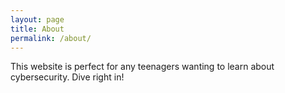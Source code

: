 ```yaml
---
layout: page
title: About
permalink: /about/
---
```


This website is perfect for any teenagers wanting to learn about cybersecurity. Dive right in!